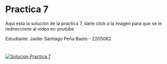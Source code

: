 # Practica 7 

Aqui esta la solución de la practica 7, darle click a la imagen para que se le redireccione al video en youtube

Estudiante: Jaider Santiago Peña Basto - 2205082
#

[![Solucion Practica 7](https://github.com/Mirr1s/tech.github.io/assets/113645885/149d368d-9737-4db9-8522-76da55165880)](https://www.youtube.com/watch?v=hTR_FuJ3ihU)
